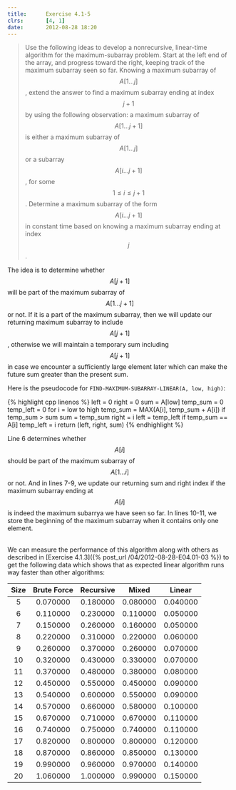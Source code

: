 ```yaml
---
title:      Exercise 4.1-5
clrs:       [4, 1]
date:       2012-08-28 18:20
---
```


>Use the following ideas to develop a nonrecursive, linear-time algorithm for the maximum-subarray problem. Start at the left end of the array, and progress toward the right, keeping track of the maximum subarray seen so far. Knowing a maximum subarray of $$A[1 \dots j]$$, extend the answer to find a maximum subarray ending at index $$j + 1$$ by using the following observation: a maximum subarray of $$A[1 \dots j + 1]$$ is either a maximum subarray of $$A[1 \dots j]$$ or a subarray $$A[i \dots j + 1]$$, for some $$1 \le i \le j + 1$$. Determine a maximum subarray of the form $$A[i \dots j + 1]$$ in constant time based on knowing a maximum subarray ending at index $$j$$.

The idea is to determine whether $$A[j + 1]$$ will be part of the maximum subarray of $$A[1 \dots j + 1]$$ or not. If it is a part of the maximum subarray, then we will update our returning maximum subarray to include $$A[j + 1]$$, otherwise we will maintain a temporary sum including $$A[j + 1]$$ in case we encounter a sufficiently large element later which can make the future sum greater than the present sum.

Here is the pseudocode for `FIND-MAXIMUM-SUBARRAY-LINEAR(A, low, high)`:

{% highlight cpp linenos %}
left = 0
right = 0
sum = A[low]
temp_sum = 0
temp_left = 0
for i = low to high
    temp_sum = MAX(A[i], temp_sum + A[i])
        if temp_sum > sum
            sum = temp_sum
            right = i
            left = temp_left
        if temp_sum == A[i]
            temp_left = i
return (left, right, sum)
{% endhighlight %}

Line 6 determines whether $$A[i]$$ should be part of the maximum subarray of $$A[1 \dots i]$$ or not. And in lines 7-9, we update our returning sum and right index if the maximum subarray ending at $$A[i]$$ is indeed the maximum subarrya we have seen so far. In lines 10-11, we store the beginning of the maximum subarray when it contains only one element.

<br/>
We can measure the performance of this algorithm along with others as described in [Exercise 4.1.3]({% post_url /04/2012-08-28-E04.01-03 %}) to get the following data which shows that as expected linear algorithm runs way faster than other algorithms:

Size | Brute Force | Recursive |   Mixed  | Linear
:---:|:-----------:|:---------:|:--------:|:------:
5    | 0.070000    | 0.180000  | 0.080000 | 0.040000
6    | 0.110000    | 0.230000  | 0.110000 | 0.050000
7    | 0.150000    | 0.260000  | 0.160000 | 0.050000
8    | 0.220000    | 0.310000  | 0.220000 | 0.060000
9    | 0.260000    | 0.370000  | 0.260000 | 0.070000
10   | 0.320000    | 0.430000  | 0.330000 | 0.070000
11   | 0.370000    | 0.480000  | 0.380000 | 0.080000
12   | 0.450000    | 0.550000  | 0.450000 | 0.090000
13   | 0.540000    | 0.600000  | 0.550000 | 0.090000
14   | 0.570000    | 0.660000  | 0.580000 | 0.100000
15   | 0.670000    | 0.710000  | 0.670000 | 0.110000
16   | 0.740000    | 0.750000  | 0.740000 | 0.110000
17   | 0.820000    | 0.800000  | 0.800000 | 0.120000
18   | 0.870000    | 0.860000  | 0.850000 | 0.130000
19   | 0.990000    | 0.960000  | 0.970000 | 0.140000
20   | 1.060000    | 1.000000  | 0.990000 | 0.150000